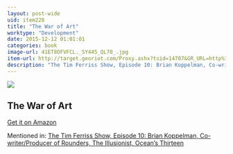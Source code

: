 ```yaml
---
layout: post-wide
uid: item228
title: "The War of Art"
worktype: "Development"
date: 2015-12-12 01:01:01
categories: book
image-url: 41ET8OFVFCL._SY445_QL70_.jpg
item-url: http://target.georiot.com/Proxy.ashx?tsid=14707&GR_URL=http%3A%2F%2Fwww.amazon.com%2FWar-Art-Steven-Pressfield-ebook%2Fdp%2FB007A4SDCG%2F
description: "The Tim Ferriss Show, Episode 10: Brian Koppelman, Co-writer/Producer of Rounders, The Illusionist, Ocean’s Thirteen"
---
```

<a href="http://target.georiot.com/Proxy.ashx?tsid=14707&GR_URL=http%3A%2F%2Fwww.amazon.com%2FWar-Art-Steven-Pressfield-ebook%2Fdp%2FB007A4SDCG%2F" target="blank"><img src="../../../../img/thumbs/41ET8OFVFCL._SY445_QL70_.jpg" class="prod-img"></a>
<h2>The War of Art</h2>
<p><a href="http://target.georiot.com/Proxy.ashx?tsid=14707&GR_URL=http%3A%2F%2Fwww.amazon.com%2FWar-Art-Steven-Pressfield-ebook%2Fdp%2FB007A4SDCG%2F" target="blank">Get it on Amazon</a><p>
<p>Mentioned in: <a href="http://fourhourworkweek.com/2014/06/04/brian-koppelman-screenwriter/" target="blank">The Tim Ferriss Show, Episode 10: Brian Koppelman, Co-writer/Producer of Rounders, The Illusionist, Ocean’s Thirteen</a></p>
